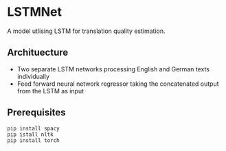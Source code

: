 # LSTMNet
A model utlising LSTM for translation quality estimation.

## Archituecture
* Two separate LSTM networks processing English and German texts individually
* Feed forward neural network regressor taking the concatenated output from the LSTM as input

## Prerequisites
    pip install spacy
    pip istall nltk
    pip install torch

